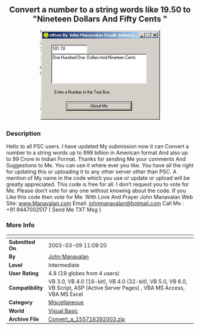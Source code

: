 ﻿<div align="center">

## Convert a number to a string words like 19\.50 to "Nineteen Dollars And Fifty Cents "

<img src="PIC2003392313406786.jpg">
</div>

### Description

Hello to all PSC users. I have updated My submission now it can Convert a number to a string words up to 999 billion in American format And also up to 99 Crore in Indian Format. Thanks for sending Me your comments And Suggestions to Me. You can use it where ever you like. You have all the right for updating this or uploading it to any other server other than PSC. A mention of My name in the code which you use or update or upload will be greatly appreciated. This code is free for all. I don’t request you to vote for Me. Please don’t vote for any one without knowing about the code. If you Like this code then vote for Me. With Love And Prayer John Manavalan Web Site: www.Manavalan.com Email: johnmanavalan@hotmail.com Call Me : +91 9447002517 ( Send Me TXT Msg )
 
### More Info
 


<span>             |<span>
---                |---
**Submitted On**   |2003-03-09 11:09:20
**By**             |[John Manavalan](https://github.com/Planet-Source-Code/PSCIndex/blob/master/ByAuthor/john-manavalan.md)
**Level**          |Intermediate
**User Rating**    |4.8 (19 globes from 4 users)
**Compatibility**  |VB 3\.0, VB 4\.0 \(16\-bit\), VB 4\.0 \(32\-bit\), VB 5\.0, VB 6\.0, VB Script, ASP \(Active Server Pages\) , VBA MS Access, VBA MS Excel
**Category**       |[Miscellaneous](https://github.com/Planet-Source-Code/PSCIndex/blob/master/ByCategory/miscellaneous__1-1.md)
**World**          |[Visual Basic](https://github.com/Planet-Source-Code/PSCIndex/blob/master/ByWorld/visual-basic.md)
**Archive File**   |[Convert\_a\_155716392003\.zip](https://github.com/Planet-Source-Code/john-manavalan-convert-a-number-to-a-string-words-like-19-50-to-nineteen-dollars-and-fifty__1-43886/archive/master.zip)








